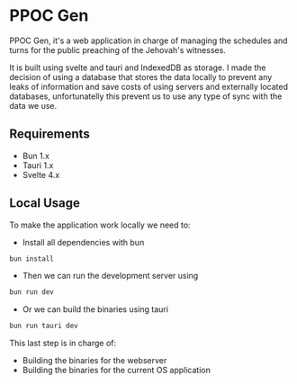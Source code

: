 # PPOC Gen

PPOC Gen, it's a web application in charge of managing the schedules and turns for the public preaching of the Jehovah's witnesses.


It is built using svelte and tauri and IndexedDB as storage. I made the decision of using a database that stores the data locally to prevent any leaks of information and save costs of using servers and externally located databases, unfortunatelly this prevent us to use any type of sync with the data we use.


## Requirements

- Bun 1.x
- Tauri 1.x
- Svelte 4.x

## Local Usage

To make the application work locally we need to:

- Install all dependencies with bun
```bash
bun install
```

- Then we can run the development server using
```bash
bun run dev
```

- Or we can build the binaries using tauri
```bash
bun run tauri dev
```

This last step is in charge of:

- Building the binaries for the webserver
- Building the binaries for the current OS application
